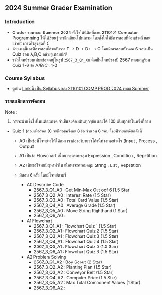 ## 2024 Summer Grader Examination

### Introduction
- Grader ของเทอม Summer 2024 ตั้งใจให้นิสิตที่ถอน 2110101 Computer Programming ให้ได้เรียนรู้การฝึกเขียนโปรเเกรม โดยตั้งใจให้มีการสอบที่ค้่อนข้างถี่ และ Limit เกรดไว้สูงสุดที่ C
- ด้วยเหตุนี้เลยทีการสอบไล่ระดับจาก F -> D -> D+ -> C โดยมีการสอบทั้งหมด 6 รอบ เป็น Quiz รอบ A,B,C คล้ายๆเทอมปกติ
- รหัสโจทย์ของเเต่บะข้อจะอยู่ในรูป `2567_3_Qn_Xn` คือเป็นโจทย์ของปี 2567 เทอมฤดูร้อน Quiz 1-6 ข้อ A/B/C , 1-2

### Course Syllabus
- ดูผ่าน [Link นี้ เป็น Syllabus ของ 2110101 COMP PROG 2024 เทอม Summer](https://mycourseville-default.s3.ap-southeast-1.amazonaws.com/useruploaded_course_files/2024_3/67592/materials/Course_Syllabus_Summer_2024-5207-17490034127137.pdf)

### รายละเอียดการจัดสอบ
Note : 
1. การจะผ่านขึ้นไปในเเต่ละเกรด จำเป็นจะต้องผ่านทุกๆข้อ เเละได้ 100 เต็มทุกข้อในครั้งที่สอบ
- Quiz 1 (สอบเพื่อรอด D) จะมีสอบครั้งละ 3 ข้อ จำนวน 6 รอบ โดยมีรายละเอียดดังนี้
  - A0 เป็นข้อที่โจทย์จะให้โค้ดมา เราต้องอธิบายว่าโค้ดนี้ทำงานอย่างไร (Input , Process , Output)
  - A1 เป็นข้อ Flowchart เนื้อหาจะครอบคลุม Expression , Condition , Repetition
  - A2 เป็นข้อโจทย์ปัญหาทั่วไป เนื้อหาจะครอบคลุม String , List , Repetition
 
  - มีสอบ 6 ครั้ง โดยมีโจทย์ตามนี้
    - A0 Describe Code
      - 2567_3_Q1_A0 : Get Min-Max Out oof 6 (1.5 Star)
      - 2567_3_Q2_A0 : Interest Rate (1.5 Star)
      - 2567_3_Q3_A0 : Total Card Value (1.5 Star)
      - 2567_3_Q4_A0 : Average Grade (1.5 Star)
      - 2567_3_Q5_A0 : Move String Righthand (1 Star)
      - 2567_3_Q6_A0 : 
    - A1 Flowchart
      - 2567_3_Q1_A1 : Flowchart Quiz 1 (1.5 Star)
      - 2567_3_Q2_A1 : Flowchart Quiz 2 (1.5 Star)
      - 2567_3_Q3_A1 : Flowchart Quiz 3 (1.5 Star)
      - 2567_3_Q4_A1 : Flowchart Quiz 4 (1.5 Star)
      - 2567_3_Q5_A1 : Flowchart Quiz 5 (1.5 Star)
      - 2567_3_Q6_A1 : Flowchart Quiz 6 (1.5 Star)
    - A2 Problem Solving
      - 2567_3_Q1_A2 : Boy Scout (2 Star)
      - 2567_3_Q2_A2 : Planting Plan (1.5 Star)
      - 2567_3_Q3_A2 : Conveyor Belt (1.5 Star)
      - 2567_3_Q4_A2 : Computer Price (1.5 Star)
      - 2567_3_Q5_A2 : Max Total Component Values (1 Star)
      - 2567_3_Q6_A2 : 

